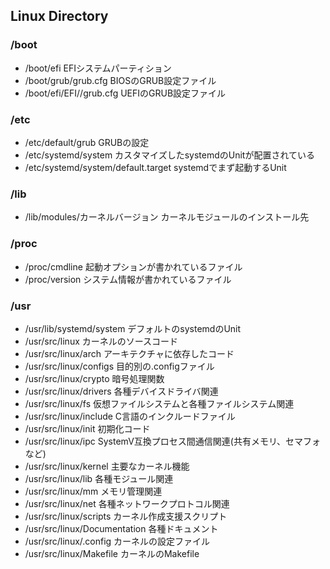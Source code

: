 ## Linux Directory

### /boot
* /boot/efi
  EFIシステムパーティション
* /boot/grub/grub.cfg
  BIOSのGRUB設定ファイル
* /boot/efi/EFI/<id>/grub.cfg
  UEFIのGRUB設定ファイル

### /etc
* /etc/default/grub
  GRUBの設定
* /etc/systemd/system
  カスタマイズしたsystemdのUnitが配置されている   
* /etc/systemd/system/default.target
  systemdでまず起動するUnit

### /lib
* /lib/modules/カーネルバージョン
  カーネルモジュールのインストール先

### /proc
* /proc/cmdline
  起動オプションが書かれているファイル
* /proc/version
  システム情報が書かれているファイル

### /usr
* /usr/lib/systemd/system
  デフォルトのsystemdのUnit
* /usr/src/linux
  カーネルのソースコード
* /usr/src/linux/arch
  アーキテクチャに依存したコード
* /usr/src/linux/configs
  目的別の.configファイル
* /usr/src/linux/crypto
  暗号処理関数
* /usr/src/linux/drivers
  各種デバイスドライバ関連
* /usr/src/linux/fs
  仮想ファイルシステムと各種ファイルシステム関連
* /usr/src/linux/include
  C言語のインクルードファイル
* /usr/src/linux/init
  初期化コード
* /usr/src/linux/ipc
  SystemV互換プロセス間通信関連(共有メモリ、セマフォなど)
* /usr/src/linux/kernel
  主要なカーネル機能
* /usr/src/linux/lib
  各種モジュール関連
* /usr/src/linux/mm
  メモリ管理関連
* /usr/src/linux/net
  各種ネットワークプロトコル関連
* /usr/src/linux/scripts
  カーネル作成支援スクリプト
* /usr/src/linux/Documentation
  各種ドキュメント
* /usr/src/linux/.config
  カーネルの設定ファイル
* /usr/src/linux/Makefile
  カーネルのMakefile







